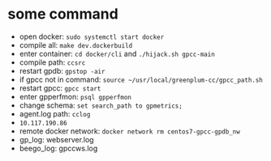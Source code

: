 # some command

* open docker: `sudo systemctl start docker`
* compile all: `make dev.dockerbuild`
* enter container: `cd docker/cli` and `./hijack.sh gpcc-main`
* compile path: `ccsrc`
* restart gpdb: `gpstop -air`
* if gpcc not in command: `source ~/usr/local/greenplum-cc/gpcc_path.sh`
* restart gpcc: `gpcc start`
* enter gpperfmon: `psql gpperfmon`
* change schema: `set search_path to gpmetrics;`
* agent.log path: `cclog`
* `10.117.190.86`
* remote docker network: `docker network rm centos7-gpcc-gpdb_nw`
* gp_log: webserver.log
* beego_log: gpccws.log